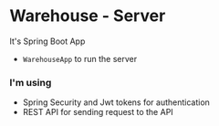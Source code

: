 # Warehouse - Server

It's Spring Boot App

* `WarehouseApp` to run the server

### I'm using

* Spring Security and Jwt tokens for authentication
* REST API for sending request to the API
